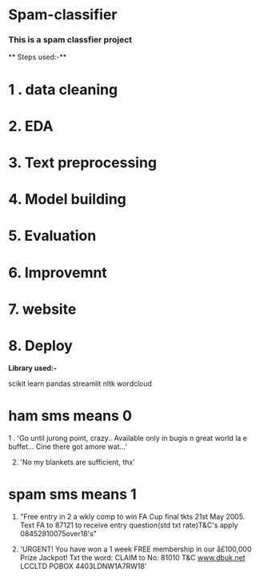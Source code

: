 # Spam-classifier

### This is a spam classfier project

** Steps used:-**

# 1 . data cleaning
# 2. EDA
# 3. Text preprocessing
# 4. Model building
# 5. Evaluation
# 6. Improvemnt
# 7. website
# 8. Deploy

**Library used:-**

scikit learn
pandas
streamlit
nltk
wordcloud


# ham sms means 0

1 . 'Go until jurong point, crazy.. Available only in bugis n great world la e buffet... Cine there got amore wat...'

2. 'No my blankets are sufficient, thx'

# spam sms means 1

1.  "Free entry in 2 a wkly comp to win FA Cup final tkts 21st May 2005. Text FA to 87121 to receive entry question(std txt rate)T&C's apply 08452810075over18's"

2.  'URGENT! You have won a 1 week FREE membership in our å£100,000 Prize Jackpot! Txt the word: CLAIM to No: 81010 T&C www.dbuk.net LCCLTD POBOX 4403LDNW1A7RW18'

